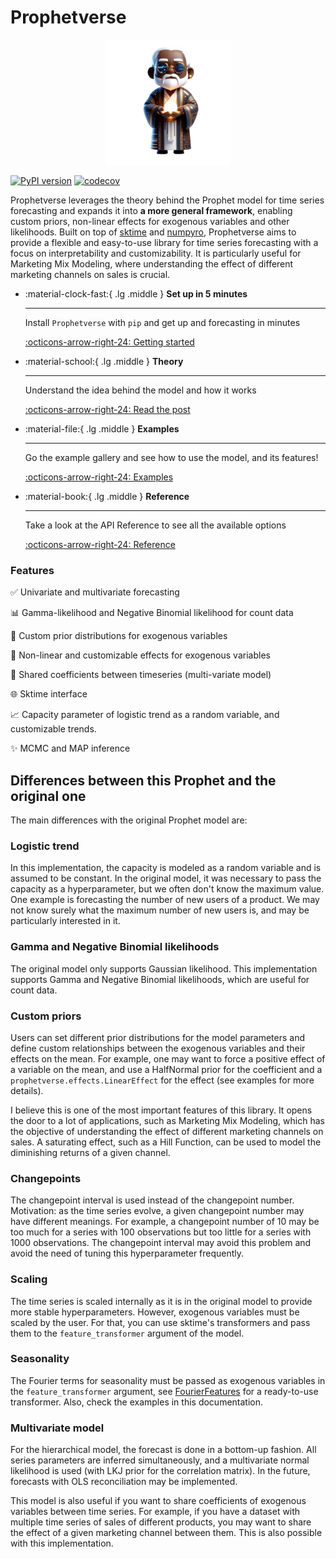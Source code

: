 # Prophetverse

<p align="center">
<img src="static/logo-removebg.png" width="200">

</p>

[![PyPI version](https://badge.fury.io/py/prophetverse.svg)](https://badge.fury.io/py/prophetverse)
[![codecov](https://codecov.io/gh/felipeangelimvieira/prophetverse/graph/badge.svg?token=O37PGJI3ZX)](https://codecov.io/gh/felipeangelimvieira/prophetverse)

Prophetverse leverages the theory behind the Prophet model for time series forecasting and expands it into __a more general framework__, enabling custom priors, non-linear effects for exogenous variables and other likelihoods. Built on top of [sktime](https://www.sktime.net/en/stable/) and [numpyro](https://num.pyro.ai/en/stable/), Prophetverse aims to provide a flexible and easy-to-use library for time series forecasting with a focus on interpretability and customizability. It is particularly useful for Marketing Mix Modeling, where understanding the effect of different marketing channels on sales is crucial.


<div class="grid cards" markdown>

-   :material-clock-fast:{ .lg .middle } __Set up in 5 minutes__

    ---

    Install `Prophetverse` with `pip` and get up
    and forecasting in minutes

    [:octicons-arrow-right-24: Getting started](getting-started)

-   :material-school:{ .lg .middle } __Theory__

    ---

    Understand the idea behind the model and how it works

    [:octicons-arrow-right-24: Read the post](the-theory)

-   :material-file:{ .lg .middle } __Examples__

    ---

    Go the example gallery and see how to use the model, and its features!

    [:octicons-arrow-right-24: Examples](examples/univariate)

-   :material-book:{ .lg .middle } __Reference__

    ---

    Take a look at the API Reference to see all the available options

    [:octicons-arrow-right-24: Reference](reference/sktime/prophetverse/)


</div>




### Features




✅ Univariate and multivariate forecasting

📊 Gamma-likelihood and Negative Binomial likelihood for count data

🎲 Custom prior distributions for exogenous variables

🎯 Non-linear and customizable effects for exogenous variables

🔗 Shared coefficients between timeseries (multi-variate model)

🌐 Sktime interface

📈 Capacity parameter of logistic trend as a random variable, and customizable trends.

✨ MCMC and MAP inference


## Differences between this Prophet and the original one

The main differences with the original Prophet model are:

### Logistic trend

In this implementation, the capacity is modeled as a random variable and is assumed to be constant. In the original model, it was necessary to pass the capacity as a hyperparameter, but we often don't know the maximum value. One example is forecasting the number of new users of a product. We may not know surely what the maximum number of new users is, and may be particularly interested in it.

### Gamma and Negative Binomial likelihoods

The original model only supports Gaussian likelihood. This implementation supports Gamma and Negative Binomial likelihoods, which are useful for count data. 

### Custom priors

Users can set different prior distributions for the model parameters and define custom relationships between the exogenous variables and their effects on the mean. For example, one may want to force a positive effect of a variable on the mean, and use a HalfNormal prior for the coefficient and a `prophetverse.effects.LinearEffect` for the effect (see examples for more details).

I believe this is one of the most important features of this library. It opens the door to a lot of applications, such as Marketing Mix Modeling, which has the objective of understanding the effect of different marketing channels on sales. A saturating effect, such as a Hill Function, can be used to model the diminishing returns of a given channel.

### Changepoints

The changepoint interval is used instead of the changepoint number. Motivation: as the time series evolve, a given changepoint number may have different meanings. For example, a changepoint number of 10 may be too much for a series with 100 observations but too little for a series with 1000 observations. The changepoint interval may avoid this problem and avoid the need of tuning this hyperparameter frequently.

### Scaling

The time series is scaled internally as it is in the original model to provide more stable hyperparameters. However, exogenous variables must be scaled by the user. For that, you can use sktime's transformers and pass them to the `feature_transformer` argument of the model. 

### Seasonality

The Fourier terms for seasonality must be passed as exogenous variables in the `feature_transformer` argument, see [FourierFeatures](https://www.sktime.net/en/stable/api_reference/auto_generated/sktime.transformations.series.fourier.FourierFeatures.html) for a ready-to-use transformer. Also, check the examples in this documentation.

### Multivariate model

For the hierarchical model, the forecast is done in a bottom-up fashion. All series parameters are inferred simultaneously, and a multivariate normal likelihood is used (with LKJ prior for the correlation matrix). In the future, forecasts with OLS reconciliation may be implemented.

This model is also useful if you want to share coefficients of exogenous variables between time series. For example, if you have a dataset with multiple time series of sales of different products, you may want to share the effect of a given marketing channel between them. This is also possible with this implementation.

